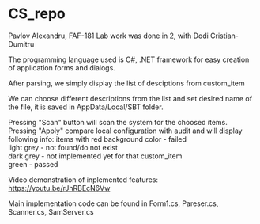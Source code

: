 # CS_repo

Pavlov Alexandru, FAF-181
Lab work was done in 2, with Dodi Cristian-Dumitru

The programming language used is C#, .NET framework for easy creation of application forms and dialogs.

After parsing, we simply display the list of desciptions from custom_item

We can choose different descriptions from the list and set desired name of the file, it is saved in AppData/Local/SBT folder.

Pressing "Scan" button will scan the system for the choosed items.<br>
Pressing "Apply" compare local configuration with audit and will display following info:
items with red background color - failed <br>
light grey - not found/do not exist <br>
dark grey - not implemented yet for that custom_item <br>
green - passed <br>

Video demonstration of inplemented features: https://youtu.be/rJhRBEcN6Vw

Main implementation code can be found in Form1.cs, Pareser.cs, Scanner.cs, SamServer.cs
